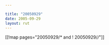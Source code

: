 ```yaml
---

title: "20050929"
date: 2005-09-29
layout: rut
---
```


[[!map pages="20050929/* and ! 20050929/*/*"]]
